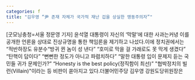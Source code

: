 ```yaml
---
categories: f
title: "김우영 “尹 존재 자체가 국가적 재난 겁을 상실한 맹동주의자”"
---
```

[굿모닝충청=서울 정문영 기자] 윤석열 대통령이 자신의 ‘막말’에 대한 사과는커녕 이를 공개한 언론을 상대로 진상규명을 통한 책임론을 제기하고 나섰다.이에 정치권에서는 “적반하장도 유분수“방귀 뀐 놈이 성 낸다” “호미로 막을 걸 가래로도 못 막게 생겼다” “탄핵이 답이다” “뻔뻔한 정도가 아니고 파렴치하다” “말한 대통령 입이 문제지 듣는 국민들 귀가 문제인가?” “Honesty is the best policy(정직함이 최선)” "협박정치의 빌런(Villain)"이라는 등 비판이 쏟아지고 있다.더불어민주당 김우영 강원도당위원장은
